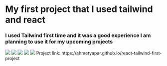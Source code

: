 <h1> My first project that I used tailwind and react </h1>
<h3>I used Tailwind first time and it was a good experience I am planning to use it for my upcoming projects</h3>
<img src="https://github.com/ahmetyapar/react-tailwind-first-project/assets/109108488/6a478015-0b90-487c-8911-005bc83ab8a3">
<img src="https://github.com/ahmetyapar/react-tailwind-first-project/assets/109108488/450eaa60-b079-4294-a18c-0ca4b9f1df9b">
<img src="https://github.com/ahmetyapar/react-tailwind-first-project/assets/109108488/296d96a0-f6a1-470a-b72b-9343d19e7dce">
<img src="https://github.com/ahmetyapar/react-tailwind-first-project/assets/109108488/7af3a0c1-d860-40bb-b574-8765f2b57276">
<img src="https://github.com/ahmetyapar/react-tailwind-first-project/assets/109108488/e5f817d4-c62f-4186-baae-ffbbf920773e">
Project link: https://ahmetyapar.github.io/react-tailwind-first-project
